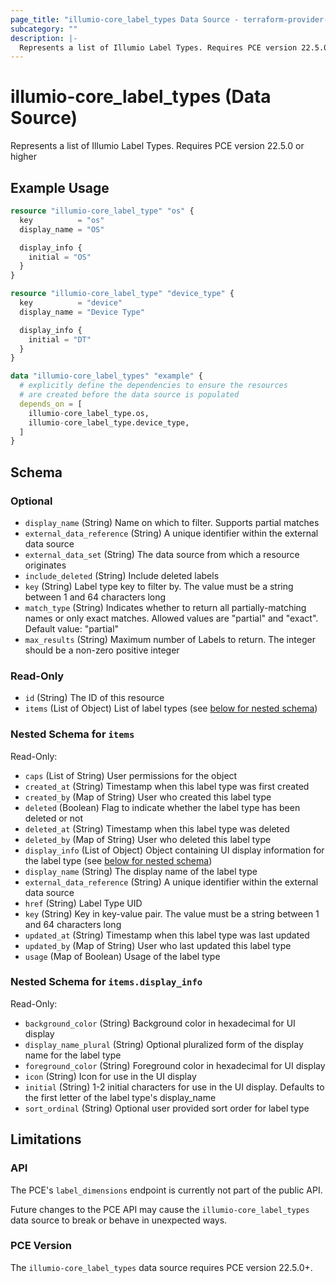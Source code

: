 ```yaml
---
page_title: "illumio-core_label_types Data Source - terraform-provider-illumio-core"
subcategory: ""
description: |-
  Represents a list of Illumio Label Types. Requires PCE version 22.5.0 or higher
---
```


# illumio-core_label_types (Data Source)

Represents a list of Illumio Label Types. Requires PCE version 22.5.0 or higher

## Example Usage

```terraform
resource "illumio-core_label_type" "os" {
  key          = "os"
  display_name = "OS"

  display_info {
    initial = "OS"
  }
}

resource "illumio-core_label_type" "device_type" {
  key          = "device"
  display_name = "Device Type"

  display_info {
    initial = "DT"
  }
}

data "illumio-core_label_types" "example" {
  # explicitly define the dependencies to ensure the resources
  # are created before the data source is populated
  depends_on = [
    illumio-core_label_type.os,
    illumio-core_label_type.device_type,
  ]
}
```

<!-- schema generated by tfplugindocs -->
## Schema

### Optional

- `display_name` (String) Name on which to filter. Supports partial matches
- `external_data_reference` (String) A unique identifier within the external data source
- `external_data_set` (String) The data source from which a resource originates
- `include_deleted` (String) Include deleted labels
- `key` (String) Label type key to filter by. The value must be a string between 1 and 64 characters long
- `match_type` (String) Indicates whether to return all partially-matching names or only exact matches. Allowed values are "partial" and "exact". Default value: "partial"
- `max_results` (String) Maximum number of Labels to return. The integer should be a non-zero positive integer

### Read-Only

- `id` (String) The ID of this resource
- `items` (List of Object) List of label types (see [below for nested schema](#nestedatt--items))

<a id="nestedatt--items"></a>
### Nested Schema for `items`

Read-Only:

- `caps` (List of String) User permissions for the object
- `created_at` (String) Timestamp when this label type was first created
- `created_by` (Map of String) User who created this label type
- `deleted` (Boolean) Flag to indicate whether the label type has been deleted or not
- `deleted_at` (String) Timestamp when this label type was deleted
- `deleted_by` (Map of String) User who deleted this label type
- `display_info` (List of Object) Object containing UI display information for the label type (see [below for nested schema](#nestedatt--display_info))
- `display_name` (String) The display name of the label type
- `external_data_reference` (String) A unique identifier within the external data source
- `href` (String) Label Type UID
- `key` (String) Key in key-value pair. The value must be a string between 1 and 64 characters long
- `updated_at` (String) Timestamp when this label type was last updated
- `updated_by` (Map of String) User who last updated this label type
- `usage` (Map of Boolean) Usage of the label type

<a id="nestedobjatt--items--display_info"></a>
### Nested Schema for `items.display_info`

Read-Only:

- `background_color` (String) Background color in hexadecimal for UI display
- `display_name_plural` (String) Optional pluralized form of the display name for the label type
- `foreground_color` (String) Foreground color in hexadecimal for UI display
- `icon` (String) Icon for use in the UI display
- `initial` (String) 1-2 initial characters for use in the UI display. Defaults to the first letter of the label type's display_name
- `sort_ordinal` (String) Optional user provided sort order for label type



## Limitations

### API

The PCE's `label_dimensions` endpoint is currently not part of the public API.

Future changes to the PCE API may cause the `illumio-core_label_types` data source to break or behave in unexpected ways.

### PCE Version

The `illumio-core_label_types` data source requires PCE version 22.5.0+.
